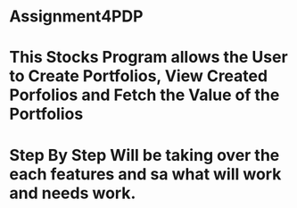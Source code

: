 # Assignment4PDP
# This Stocks Program allows the User to Create Portfolios, View Created Porfolios and Fetch the Value of the Portfolios
# Step By Step Will be taking over the each features and sa what will work and needs work.
# 
